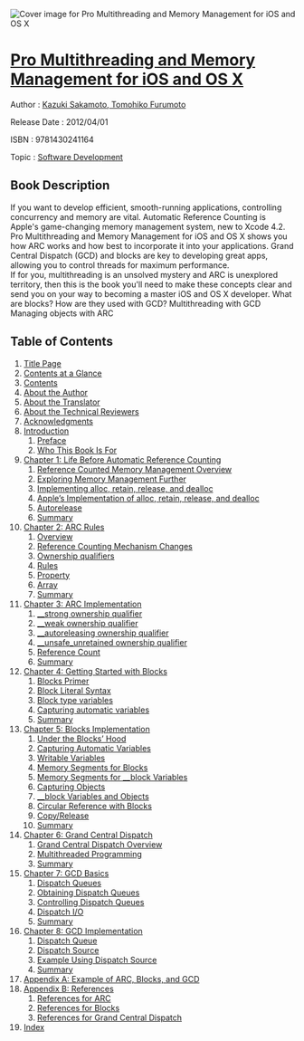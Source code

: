 ![Cover image for Pro Multithreading and Memory Management for iOS and OS X](https://imgdetail.ebookreading.net/cover/cover/software_development/EB9781430241164.jpg)

[Pro Multithreading and Memory Management for iOS and OS X](https://ebookreading.net/view/book/Pro+Multithreading+and+Memory+Management+for+iOS+and+OS+X-EB9781430241164_1.html "Pro Multithreading and Memory Management for iOS and OS X")
====================================================================================================================

Author : [Kazuki Sakamoto](https://ebookreading.net/search/author/Kazuki+Sakamoto),[ Tomohiko Furumoto](https://ebookreading.net/search/author/+Tomohiko+Furumoto)

Release Date : 2012/04/01

ISBN : 9781430241164

Topic : [Software Development](https://ebookreading.net/search/category/software-development)

Book Description
-----------------

If you want to develop efficient, smooth-running applications, controlling concurrency and memory are vital. Automatic Reference Counting is Apple's game-changing memory management system, new to Xcode 4.2. Pro Multithreading and Memory Management for iOS and OS X shows you how ARC works and how best to incorporate it into your applications. Grand Central Dispatch (GCD) and blocks are key to developing great apps, allowing you to control threads for maximum performance.  
If for you, multithreading is an unsolved mystery and ARC is unexplored territory, then this is the book you'll need to make these concepts clear and send you on your way to becoming a master iOS and OS X developer.
What are blocks? How are they used with GCD?
Multithreading with GCD
Managing objects with ARC
              
Table of Contents
-----------------

1. [Title Page](https://ebookreading.net/view/book/Pro+Multithreading+and+Memory+Management+for+iOS+and+OS+X-EB9781430241164_2.html)
1. [Contents at a Glance](https://ebookreading.net/view/book/Pro+Multithreading+and+Memory+Management+for+iOS+and+OS+X-EB9781430241164_4.html#contents_at_a_glanc)
1. [Contents](https://ebookreading.net/view/book/Pro+Multithreading+and+Memory+Management+for+iOS+and+OS+X-EB9781430241164_5.html#contents)
1. [About the Author](https://ebookreading.net/view/book/Pro+Multithreading+and+Memory+Management+for+iOS+and+OS+X-EB9781430241164_6.html#about_the_author)
1. [About the Translator](https://ebookreading.net/view/book/Pro+Multithreading+and+Memory+Management+for+iOS+and+OS+X-EB9781430241164_7.html#about_the_translato)
1. [About the Technical Reviewers](https://ebookreading.net/view/book/Pro+Multithreading+and+Memory+Management+for+iOS+and+OS+X-EB9781430241164_8.html#about_the_technical)
1. [Acknowledgments](https://ebookreading.net/view/book/Pro+Multithreading+and+Memory+Management+for+iOS+and+OS+X-EB9781430241164_9.html#acknowledgments)
1. [Introduction](https://ebookreading.net/view/book/Pro+Multithreading+and+Memory+Management+for+iOS+and+OS+X-EB9781430241164_10.html#introduction)
    1. [Preface](https://ebookreading.net/view/book/Pro+Multithreading+and+Memory+Management+for+iOS+and+OS+X-EB9781430241164_10.html#s001-137)
    1. [Who This Book Is For](https://ebookreading.net/view/book/Pro+Multithreading+and+Memory+Management+for+iOS+and+OS+X-EB9781430241164_10.html#s001-138)
1. [Chapter 1: Life Before Automatic Reference Counting](https://ebookreading.net/view/book/Pro+Multithreading+and+Memory+Management+for+iOS+and+OS+X-EB9781430241164_11.html#ch1)
    1. [Reference Counted Memory Management Overview](https://ebookreading.net/view/book/Pro+Multithreading+and+Memory+Management+for+iOS+and+OS+X-EB9781430241164_11.html#s001-22)
    1. [Exploring Memory Management Further](https://ebookreading.net/view/book/Pro+Multithreading+and+Memory+Management+for+iOS+and+OS+X-EB9781430241164_11.html#s001-23)
    1. [Implementing alloc, retain, release, and dealloc](https://ebookreading.net/view/book/Pro+Multithreading+and+Memory+Management+for+iOS+and+OS+X-EB9781430241164_11.html#s001-27)
    1. [Apple’s Implementation of alloc, retain, release, and dealloc](https://ebookreading.net/view/book/Pro+Multithreading+and+Memory+Management+for+iOS+and+OS+X-EB9781430241164_11.html#s001-32)
    1. [Autorelease](https://ebookreading.net/view/book/Pro+Multithreading+and+Memory+Management+for+iOS+and+OS+X-EB9781430241164_11.html#s001-33)
    1. [Summary](https://ebookreading.net/view/book/Pro+Multithreading+and+Memory+Management+for+iOS+and+OS+X-EB9781430241164_11.html#s001-37)
1. [Chapter 2: ARC Rules](https://ebookreading.net/view/book/Pro+Multithreading+and+Memory+Management+for+iOS+and+OS+X-EB9781430241164_12.html#ch2)
    1. [Overview](https://ebookreading.net/view/book/Pro+Multithreading+and+Memory+Management+for+iOS+and+OS+X-EB9781430241164_12.html#s001-38)
    1. [Reference Counting Mechanism Changes](https://ebookreading.net/view/book/Pro+Multithreading+and+Memory+Management+for+iOS+and+OS+X-EB9781430241164_12.html#s001-39)
    1. [Ownership qualifiers](https://ebookreading.net/view/book/Pro+Multithreading+and+Memory+Management+for+iOS+and+OS+X-EB9781430241164_12.html#s001-40)
    1. [Rules](https://ebookreading.net/view/book/Pro+Multithreading+and+Memory+Management+for+iOS+and+OS+X-EB9781430241164_12.html#s001-45)
    1. [Property](https://ebookreading.net/view/book/Pro+Multithreading+and+Memory+Management+for+iOS+and+OS+X-EB9781430241164_12.html#s001-54)
    1. [Array](https://ebookreading.net/view/book/Pro+Multithreading+and+Memory+Management+for+iOS+and+OS+X-EB9781430241164_12.html#s001-55)
    1. [Summary](https://ebookreading.net/view/book/Pro+Multithreading+and+Memory+Management+for+iOS+and+OS+X-EB9781430241164_12.html#s001-56)
1. [Chapter 3: ARC Implementation](https://ebookreading.net/view/book/Pro+Multithreading+and+Memory+Management+for+iOS+and+OS+X-EB9781430241164_13.html#ch3)
    1. [__strong ownership qualifier](https://ebookreading.net/view/book/Pro+Multithreading+and+Memory+Management+for+iOS+and+OS+X-EB9781430241164_13.html#s001-57)
    1. [__weak ownership qualifier](https://ebookreading.net/view/book/Pro+Multithreading+and+Memory+Management+for+iOS+and+OS+X-EB9781430241164_13.html#s001-60)
    1. [__autoreleasing ownership qualifier](https://ebookreading.net/view/book/Pro+Multithreading+and+Memory+Management+for+iOS+and+OS+X-EB9781430241164_13.html#s001-65)
    1. [__unsafe_unretained ownership qualifier](https://ebookreading.net/view/book/Pro+Multithreading+and+Memory+Management+for+iOS+and+OS+X-EB9781430241164_13.html#s001-66)
    1. [Reference Count](https://ebookreading.net/view/book/Pro+Multithreading+and+Memory+Management+for+iOS+and+OS+X-EB9781430241164_13.html#s001-67)
    1. [Summary](https://ebookreading.net/view/book/Pro+Multithreading+and+Memory+Management+for+iOS+and+OS+X-EB9781430241164_13.html#s001-68)
1. [Chapter 4: Getting Started with Blocks](https://ebookreading.net/view/book/Pro+Multithreading+and+Memory+Management+for+iOS+and+OS+X-EB9781430241164_14.html#ch4)
    1. [Blocks Primer](https://ebookreading.net/view/book/Pro+Multithreading+and+Memory+Management+for+iOS+and+OS+X-EB9781430241164_14.html#s001-69)
    1. [Block Literal Syntax](https://ebookreading.net/view/book/Pro+Multithreading+and+Memory+Management+for+iOS+and+OS+X-EB9781430241164_14.html#s001-73)
    1. [Block type variables](https://ebookreading.net/view/book/Pro+Multithreading+and+Memory+Management+for+iOS+and+OS+X-EB9781430241164_14.html#s001-74)
    1. [Capturing automatic variables](https://ebookreading.net/view/book/Pro+Multithreading+and+Memory+Management+for+iOS+and+OS+X-EB9781430241164_14.html#s001-75)
    1. [Summary](https://ebookreading.net/view/book/Pro+Multithreading+and+Memory+Management+for+iOS+and+OS+X-EB9781430241164_14.html#s001-78)
1. [Chapter 5: Blocks Implementation](https://ebookreading.net/view/book/Pro+Multithreading+and+Memory+Management+for+iOS+and+OS+X-EB9781430241164_15.html#ch5)
    1. [Under the Blocks’ Hood](https://ebookreading.net/view/book/Pro+Multithreading+and+Memory+Management+for+iOS+and+OS+X-EB9781430241164_15.html#s001-79)
    1. [Capturing Automatic Variables](https://ebookreading.net/view/book/Pro+Multithreading+and+Memory+Management+for+iOS+and+OS+X-EB9781430241164_15.html#s001-86)
    1. [Writable Variables](https://ebookreading.net/view/book/Pro+Multithreading+and+Memory+Management+for+iOS+and+OS+X-EB9781430241164_15.html#s001-88)
    1. [Memory Segments for Blocks](https://ebookreading.net/view/book/Pro+Multithreading+and+Memory+Management+for+iOS+and+OS+X-EB9781430241164_15.html#s001-91)
    1. [Memory Segments for __block Variables](https://ebookreading.net/view/book/Pro+Multithreading+and+Memory+Management+for+iOS+and+OS+X-EB9781430241164_15.html#s001-97)
    1. [Capturing Objects](https://ebookreading.net/view/book/Pro+Multithreading+and+Memory+Management+for+iOS+and+OS+X-EB9781430241164_15.html#s001-99)
    1. [__block Variables and Objects](https://ebookreading.net/view/book/Pro+Multithreading+and+Memory+Management+for+iOS+and+OS+X-EB9781430241164_15.html#s001-101)
    1. [Circular Reference with Blocks](https://ebookreading.net/view/book/Pro+Multithreading+and+Memory+Management+for+iOS+and+OS+X-EB9781430241164_15.html#s001-102)
    1. [Copy/Release](https://ebookreading.net/view/book/Pro+Multithreading+and+Memory+Management+for+iOS+and+OS+X-EB9781430241164_15.html#s001-103)
    1. [Summary](https://ebookreading.net/view/book/Pro+Multithreading+and+Memory+Management+for+iOS+and+OS+X-EB9781430241164_15.html#s001-104)
1. [Chapter 6: Grand Central Dispatch](https://ebookreading.net/view/book/Pro+Multithreading+and+Memory+Management+for+iOS+and+OS+X-EB9781430241164_16.html#ch6)
    1. [Grand Central Dispatch Overview](https://ebookreading.net/view/book/Pro+Multithreading+and+Memory+Management+for+iOS+and+OS+X-EB9781430241164_16.html#s001-105)
    1. [Multithreaded Programming](https://ebookreading.net/view/book/Pro+Multithreading+and+Memory+Management+for+iOS+and+OS+X-EB9781430241164_16.html#s001-106)
    1. [Summary](https://ebookreading.net/view/book/Pro+Multithreading+and+Memory+Management+for+iOS+and+OS+X-EB9781430241164_16.html#s001-109)
1. [Chapter 7: GCD Basics](https://ebookreading.net/view/book/Pro+Multithreading+and+Memory+Management+for+iOS+and+OS+X-EB9781430241164_17.html#ch7)
    1. [Dispatch Queues](https://ebookreading.net/view/book/Pro+Multithreading+and+Memory+Management+for+iOS+and+OS+X-EB9781430241164_17.html#s001-110)
    1. [Obtaining Dispatch Queues](https://ebookreading.net/view/book/Pro+Multithreading+and+Memory+Management+for+iOS+and+OS+X-EB9781430241164_17.html#s001-114)
    1. [Controlling Dispatch Queues](https://ebookreading.net/view/book/Pro+Multithreading+and+Memory+Management+for+iOS+and+OS+X-EB9781430241164_17.html#s001-117)
    1. [Dispatch I/O](https://ebookreading.net/view/book/Pro+Multithreading+and+Memory+Management+for+iOS+and+OS+X-EB9781430241164_17.html#s001-127)
    1. [Summary](https://ebookreading.net/view/book/Pro+Multithreading+and+Memory+Management+for+iOS+and+OS+X-EB9781430241164_17.html#s001-128)
1. [Chapter 8: GCD Implementation](https://ebookreading.net/view/book/Pro+Multithreading+and+Memory+Management+for+iOS+and+OS+X-EB9781430241164_18.html#ch8)
    1. [Dispatch Queue](https://ebookreading.net/view/book/Pro+Multithreading+and+Memory+Management+for+iOS+and+OS+X-EB9781430241164_18.html#s001-129)
    1. [Dispatch Source](https://ebookreading.net/view/book/Pro+Multithreading+and+Memory+Management+for+iOS+and+OS+X-EB9781430241164_18.html#s001-134)
    1. [Example Using Dispatch Source](https://ebookreading.net/view/book/Pro+Multithreading+and+Memory+Management+for+iOS+and+OS+X-EB9781430241164_18.html#s001-135)
    1. [Summary](https://ebookreading.net/view/book/Pro+Multithreading+and+Memory+Management+for+iOS+and+OS+X-EB9781430241164_18.html#s001-136)
1. [Appendix A: Example of ARC, Blocks, and GCD](https://ebookreading.net/view/book/Pro+Multithreading+and+Memory+Management+for+iOS+and+OS+X-EB9781430241164_19.html#appa)
1. [Appendix B: References](https://ebookreading.net/view/book/Pro+Multithreading+and+Memory+Management+for+iOS+and+OS+X-EB9781430241164_20.html#appb)
    1. [References for ARC](https://ebookreading.net/view/book/Pro+Multithreading+and+Memory+Management+for+iOS+and+OS+X-EB9781430241164_20.html#s001-0)
    1. [References for Blocks](https://ebookreading.net/view/book/Pro+Multithreading+and+Memory+Management+for+iOS+and+OS+X-EB9781430241164_20.html#s001-8)
    1. [References for Grand Central Dispatch](https://ebookreading.net/view/book/Pro+Multithreading+and+Memory+Management+for+iOS+and+OS+X-EB9781430241164_20.html#s001-16)
1. [Index](https://ebookreading.net/view/book/Pro+Multithreading+and+Memory+Management+for+iOS+and+OS+X-EB9781430241164_21.html#index)
